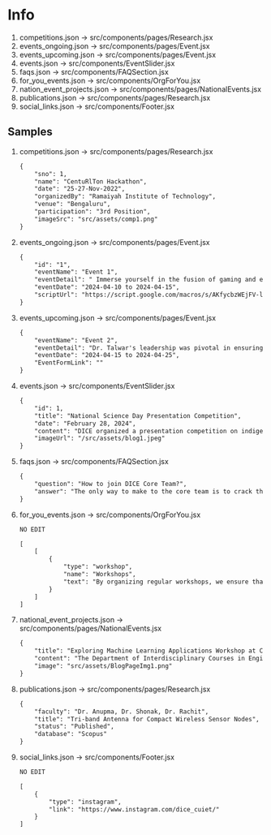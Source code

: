 # Info

1. competitions.json -> src/components/pages/Research.jsx
2. events_ongoing.json -> src/components/pages/Event.jsx
3. events_upcoming.json -> src/components/pages/Event.jsx
4. events.json -> src/components/EventSlider.jsx
5. faqs.json -> src/components/FAQSection.jsx
6. for_you_events.json -> src/components/OrgForYou.jsx
7. nation_event_projects.json -> src/components/pages/NationalEvents.jsx
8. publications.json -> src/components/pages/Research.jsx
9. social_links.json -> src/components/Footer.jsx

## Samples

1. competitions.json -> src/components/pages/Research.jsx

    ```txt
    {
        "sno": 1,
        "name": "CentuRlTon Hackathon",
        "date": "25-27-Nov-2022",
        "organizedBy": "Ramaiyah Institute of Technology",
        "venue": "Bengaluru",
        "participation": "3rd Position",
        "imageSrc": "src/assets/comp1.png"
    }
    ```

2. events_ongoing.json -> src/components/pages/Event.jsx

    ```txt
    {
        "id": "1",
        "eventName": "Event 1",
        "eventDetail": " Immerse yourself in the fusion of gaming and education at the DICE-SKOAR Gamers Arcade on December 8, 2023, hosted at the Sportorium. Experience AR/VR gaming, PS5, and laptop gaming while discovering how these technologies can enhance your grasp of complex technical concepts. Engage in interactive sessions to gain insights into the future of learning. Witness thrilling online gaming competitions as 12 teams from Chitkara University compete for top honors, with cash prizes and goodies awaiting the champions. Join us for an unforgettable event, where fun meets learning in the digital realm.",
        "eventDate": "2024-04-10 to 2024-04-15",
        "scriptUrl": "https://script.google.com/macros/s/AKfycbzWEjFV-lpkk7gvh5f5qavXxaZDpblbF2BvKdFFml2HxNnsxQDydCE97VE3W3QWPcN-/exec"
    }
    ```

3. events_upcoming.json -> src/components/pages/Event.jsx

    ```txt
    {
        "eventName": "Event 2",
        "eventDetail": "Dr. Talwar's leadership was pivotal in ensuring the event's success. Gratitude is extended to all members of DICE, the expert panel, and participants for their invaluable contributions. Special thanks to the management for their unwavering support. Experience Engineer's Day Calibration: a celebration of collaboration, innovation, and real-world engineering challenges.",
        "eventDate": "2024-04-15 to 2024-04-25",
        "EventFormLink": ""
    }
    ```

4. events.json -> src/components/EventSlider.jsx

    ```txt
    {
        "id": 1,
        "title": "National Science Day Presentation Competition",
        "date": "February 28, 2024",
        "content": "DICE organized a presentation competition on indigenous technologies, promoting innovation and scientific curiosity among students. 66 presentations showcased creative ideas, enhancing research skills and communication abilities.",
        "imageUrl": "/src/assets/blog1.jpeg"
    }
    ```

5. faqs.json -> src/components/FAQSection.jsx

    ```txt
    {
        "question": "How to join DICE Core Team?",
        "answer": "The only way to make to the core team is to crack the interview process."
    }
    ```

6. for_you_events.json -> src/components/OrgForYou.jsx

    ```txt
    NO EDIT

    [
        [
            {
                "type": "workshop",
                "name": "Workshops",
                "text": "By organizing regular workshops, we ensure that your journey to becoming a skilled programmer is smooth and straightforward."
            }
        ]
    ]
    ```

7. national_event_projects.json -> src/components/pages/NationalEvents.jsx

    ```txt
    {
        "title": "Exploring Machine Learning Applications Workshop at Chitkara University",
        "content": "The Department of Interdisciplinary Courses in Engineering (DICE) at Chitkara University hosted a workshop titled Exploring Machine Learning on October 7, 2023. Led by Prof (Dr.) Rajneesh Talwar, the event highlighted the importance of machine learning in today's technology landscape. Dr. Satyajit Anand, an expert in the field, guided participants through various aspects of machine learning, including dataset handling, data visualization, and model building. The interactive session concluded with attendees feeling inspired to delve deeper into the field.",
        "image": "src/assets/BlogPageImg1.png"
    }
    ```

8. publications.json -> src/components/pages/Research.jsx

    ```txt
    {
        "faculty": "Dr. Anupma, Dr. Shonak, Dr. Rachit",
        "title": "Tri-band Antenna for Compact Wireless Sensor Nodes",
        "status": "Published",
        "database": "Scopus"
    }
    ```

9. social_links.json -> src/components/Footer.jsx

    ```txt
    NO EDIT

    [
        {
            "type": "instagram",
            "link": "https://www.instagram.com/dice_cuiet/"
        }
    ]
    ```
